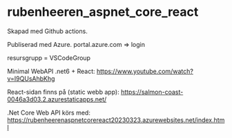# rubenheeren_aspnet_core_react

Skapad med Github actions.

Publiserad med Azure.
portal.azure.com => login

resursgrupp = VSCodeGroup

Minimal WebAPI .net6 + React:
https://www.youtube.com/watch?v=I9QUsAhbKhg


React-sidan finns på (static webb app):
https://salmon-coast-0046a3d03.2.azurestaticapps.net/


.Net Core Web API körs med:
https://rubenheerenaspnetcorereact20230323.azurewebsites.net/index.html
